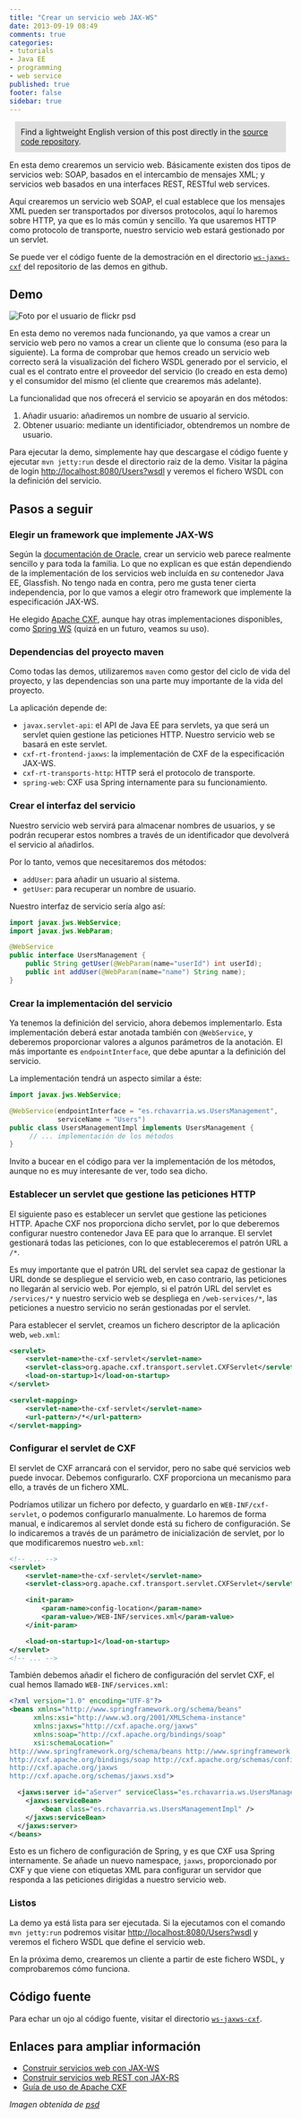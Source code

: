```yaml
---
title: "Crear un servicio web JAX-WS"
date: 2013-09-19 08:49
comments: true
categories: 
- tutorials
- Java EE
- programming
- web service
published: true
footer: false
sidebar: true
---
```


<div style="margin:2%; padding:2%; background-color:#E0E0E0; ">
    Find a lightweight English version of this post directly in the <a href="https://github.com/rchavarria/javaee-6-demos/tree/master/ws-jaxws-cxf">source code repository</a>.
</div>

En esta demo crearemos un servicio web. Básicamente existen dos tipos de servicios
web: SOAP, basados en el intercambio de mensajes XML; y servicios web basados en 
una interfaces REST, RESTful web services.

Aquí crearemos un servicio web SOAP, el cual establece que los mensajes XML pueden ser
transportados por diversos protocolos, aquí lo haremos sobre HTTP, ya que es lo más
común y sencillo. Ya que usaremos HTTP como protocolo de transporte, nuestro servicio web estará 
gestionado por un servlet.

Se puede ver el código fuente de la demostración en el directorio 
[`ws-jaxws-cxf`](https://github.com/rchavarria/javaee-6-demos/tree/master/ws-jaxws-cxf)
del repositorio de las demos en github.

<!-- more -->

## Demo

![Foto por el usuario de flickr psd](/images/2013/web-services-by-psd.jpg)

En esta demo no veremos nada funcionando, ya que vamos a crear un servicio web
pero no vamos a crear un cliente que lo consuma (eso para la siguiente). La forma
de comprobar que hemos creado un servicio web correcto será la visualización del
fichero WSDL generado por el servicio, el cual es el contrato entre el proveedor
del servicio (lo creado en esta demo) y el consumidor del mismo (el cliente que
crearemos más adelante).

La funcionalidad que nos ofrecerá el servicio se apoyarán en dos métodos:

1. Añadir usuario: añadiremos un nombre de usuario al servicio.
2. Obtener usuario: mediante un identificiador, obtendremos un nombre de usuario.

Para ejecutar la demo, simplemente hay que descargase el código fuente y ejecutar
`mvn jetty:run` desde el directorio raiz de la demo. Visitar la página de login
[http://localhost:8080/Users?wsdl](http://localhost:8080/Users?wsdl) y veremos
el fichero WSDL con la definición del servicio.

## Pasos a seguir

### Elegir un framework que implemente JAX-WS

Según la [documentación de Oracle](http://docs.oracle.com/javaee/6/tutorial/doc/bnayl.html),
crear un servicio web parece realmente 
sencillo y para toda la familia. Lo que no explican es que están dependiendo
de la implementación de los servicios web incluída en *su* contenedor Java EE,
Glassfish. No tengo nada en contra, pero me gusta tener cierta independencia,
por lo que vamos a elegir otro framework que implemente la especificación
JAX-WS.

He elegido [Apache CXF](http://cxf.apache.org), aunque hay otras implementaciones 
disponibles, como [Spring WS](http://projects.spring.io/spring-ws/)
(quizá en un futuro, veamos su uso).

### Dependencias del proyecto maven

Como todas las demos, utilizaremos `maven` como gestor del ciclo de vida del
proyecto, y las dependencias son una parte muy importante de la vida del proyecto.

La aplicación depende de:

- `javax.servlet-api`: el API de Java EE para servlets, ya que será un servlet
quien gestione las peticiones HTTP. Nuestro servicio web se basará en este servlet.
- `cxf-rt-frontend-jaxws`: la implementación de CXF de la especificación JAX-WS.
- `cxf-rt-transports-http`: HTTP será el protocolo de transporte.
- `spring-web`: CXF usa Spring internamente para su funcionamiento.

### Crear el interfaz del servicio

Nuestro servicio web servirá para almacenar nombres de usuarios, y se podrán 
recuperar estos nombres a través de un identificador que devolverá el servicio
al añadirlos.

Por lo tanto, vemos que necesitaremos dos métodos:

- `addUser`: para añadir un usuario al sistema.
- `getUser`: para recuperar un nombre de usuario.

Nuestro interfaz de servicio sería algo así:

```java
import javax.jws.WebService;
import javax.jws.WebParam;

@WebService
public interface UsersManagement {
    public String getUser(@WebParam(name="userId") int userId);
    public int addUser(@WebParam(name="name") String name);
}
```

### Crear la implementación del servicio

Ya tenemos la definición del servicio, ahora debemos implementarlo. Esta
implementación deberá estar anotada también con `@WebService`, y deberemos
proporcionar valores a algunos parámetros de la anotación. El más importante
es `endpointInterface`, que debe apuntar a la definición del servicio.

La implementación tendrá un aspecto similar a éste:

```java
import javax.jws.WebService;

@WebService(endpointInterface = "es.rchavarria.ws.UsersManagement",
            serviceName = "Users")
public class UsersManagementImpl implements UsersManagement {
     // ... implementación de los métodos
}
```

Invito a bucear en el código para ver la implementación de los métodos,
aunque no es muy interesante de ver, todo sea dicho.

### Establecer un servlet que gestione las peticiones HTTP

El siguiente paso es establecer un servlet que gestione las peticiones HTTP.
Apache CXF nos proporciona dicho servlet, por lo que deberemos configurar
nuestro contenedor Java EE para que lo arranque. El servlet gestionará todas
las peticiones, con lo que estableceremos el patrón URL a `/*`.

Es muy importante que el patrón URL del servlet sea capaz de gestionar la URL
donde se despliegue el servicio web, en caso contrario, las peticiones no
llegarán al servicio web. Por ejemplo, si el patrón URL del servlet es
`/services/*` y nuestro servicio web se despliega en `/web-services/*`,
las peticiones a nuestro servicio no serán gestionadas por el servlet.

Para establecer el servlet, creamos un fichero descriptor de la aplicación web,
`web.xml`:

```xml
<servlet>
    <servlet-name>the-cxf-servlet</servlet-name>
    <servlet-class>org.apache.cxf.transport.servlet.CXFServlet</servlet-class>
    <load-on-startup>1</load-on-startup>
</servlet>

<servlet-mapping>
    <servlet-name>the-cxf-servlet</servlet-name>
    <url-pattern>/*</url-pattern>
</servlet-mapping>
```

### Configurar el servlet de CXF

El servlet de CXF arrancará con el servidor, pero no sabe qué servicios web puede
invocar. Debemos configurarlo. CXF proporciona un mecanismo para ello, a través
de un fichero XML.

Podríamos utilizar un fichero por defecto, y guardarlo en `WEB-INF/cxf-servlet`,
o podemos configurarlo manualmente. Lo haremos de forma manual, e indicaremos al
servlet donde está su fichero de configuración. Se lo indicaremos a través de un
parámetro de inicialización de servlet, por lo que modificaremos nuestro `web.xml`:

```xml
<!-- ... -->
<servlet>
    <servlet-name>the-cxf-servlet</servlet-name>
    <servlet-class>org.apache.cxf.transport.servlet.CXFServlet</servlet-class>

    <init-param>
        <param-name>config-location</param-name>
        <param-value>/WEB-INF/services.xml</param-value>   
    </init-param>        

    <load-on-startup>1</load-on-startup>
</servlet>
<!-- ... -->
```

También debemos añadir el fichero de configuración del servlet CXF, el cual hemos
llamado `WEB-INF/services.xml`: 

```xml
<?xml version="1.0" encoding="UTF-8"?>
<beans xmlns="http://www.springframework.org/schema/beans"
      xmlns:xsi="http://www.w3.org/2001/XMLSchema-instance"
      xmlns:jaxws="http://cxf.apache.org/jaxws"
      xmlns:soap="http://cxf.apache.org/bindings/soap"
      xsi:schemaLocation="
http://www.springframework.org/schema/beans http://www.springframework.org/schema/beans/spring-beans.xsd
http://cxf.apache.org/bindings/soap http://cxf.apache.org/schemas/configuration/soap.xsd
http://cxf.apache.org/jaxws
http://cxf.apache.org/schemas/jaxws.xsd">

  <jaxws:server id="aServer" serviceClass="es.rchavarria.ws.UsersManagement" address="/Users">
    <jaxws:serviceBean>
        <bean class="es.rchavarria.ws.UsersManagementImpl" />
    </jaxws:serviceBean>
  </jaxws:server>
</beans>
```

Esto es un fichero de configuración de Spring, y es que CXF usa Spring internamente. Se
añade un nuevo namespace, `jaxws`, proporcionado por CXF y que viene con etiquetas XML
para configurar un servidor que responda a las peticiones dirigidas a nuestro servicio web.

### Listos

La demo ya está lista para ser ejecutada. Si la ejecutamos con el comando `mvn jetty:run`
podremos visitar [http://localhost:8080/Users?wsdl](http://localhost:8080/Users?wsdl) 
y veremos el fichero WSDL que define el servicio web.

En la próxima demo, crearemos un cliente a partir de este fichero WSDL, y comprobaremos
cómo funciona.

## Código fuente

Para echar un ojo al código fuente, visitar el directorio 
[`ws-jaxws-cxf`](https://github.com/rchavarria/javaee-6-demos/tree/master/ws-jaxws-cxf).

## Enlaces para ampliar información

- [Construir servicios web con JAX-WS](http://docs.oracle.com/javaee/6/tutorial/doc/bnayl.html)
- [Construir servicios web REST con JAX-RS](http://docs.oracle.com/javaee/6/tutorial/doc/giepu.html)
- [Guía de uso de Apache CXF](http://cxf.apache.org/docs/index.html)

*Imagen obtenida de [psd](http://www.flickr.com/photos/psd)*
 